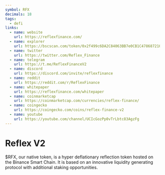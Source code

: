 ```yaml
---
symbol: RFX
decimals: 18
tags:
  - defi
links:
  - name: website
    url: https://reflexfinance.com/
  - name: explorer
    url: https://bscscan.com/token/0x2f499c6DA2C84063BB7e0CB1C478687210cDB615
  - name: twitter
    url: https://twitter.com/Reflex_Finance
  - name: telegram
    url: https://t.me/ReflexFinanceV2
  - name: discord
    url: https://discord.com/invite/reflexfinance
  - name: reddit
    url: https://reddit.com/r/ReflexFinance
  - name: whitepaper
    url: https://reflexfinance.com/whitepaper
  - name: coinmarketcap
    url: https://coinmarketcap.com/currencies/reflex-finance/
  - name: coingecko
    url: https://coingecko.com/coins/reflex-finance-v2
  - name: youtube
    url: https://youtube.com/channel/UCIcGozPp0vTrLbtc83AgzFg
---
```


# Reflex V2

$RFX, our native token, is a hyper deflationary reflection token hosted on the Binance Smart Chain. It is based on an innovative liquidity generating protocol with additional staking opportunities.
